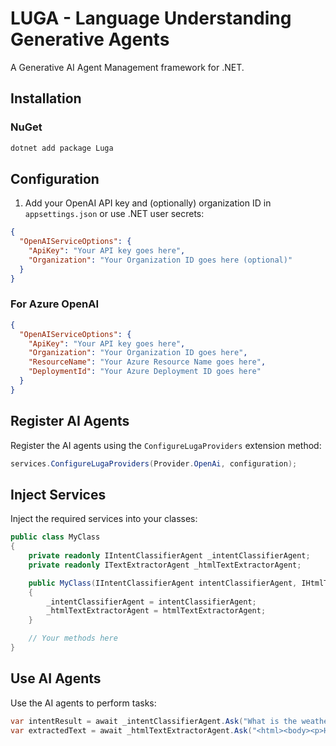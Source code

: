 # LUGA - Language Understanding Generative Agents

A Generative AI Agent Management framework for .NET.

## Installation

### NuGet

```bash
dotnet add package Luga
```

## Configuration

1. Add your OpenAI API key and (optionally) organization ID in `appsettings.json` or use .NET user secrets:

```json
{
  "OpenAIServiceOptions": {
    "ApiKey": "Your API key goes here",
    "Organization": "Your Organization ID goes here (optional)"
  }
}
``` 

### For Azure OpenAI
```json
{
  "OpenAIServiceOptions": {
    "ApiKey": "Your API key goes here",
    "Organization": "Your Organization ID goes here",
    "ResourceName": "Your Azure Resource Name goes here",
    "DeploymentId": "Your Azure Deployment ID goes here"
  }
}
``` 

## Register AI Agents

Register the AI agents using the `ConfigureLugaProviders` extension method:

```csharp
services.ConfigureLugaProviders(Provider.OpenAi, configuration);
```

## Inject Services

Inject the required services into your classes:

```csharp
public class MyClass
{
    private readonly IIntentClassifierAgent _intentClassifierAgent;
    private readonly ITextExtractorAgent _htmlTextExtractorAgent;

    public MyClass(IIntentClassifierAgent intentClassifierAgent, IHtmlTextExtractorAgent htmlTextExtractorAgent)
    {
        _intentClassifierAgent = intentClassifierAgent;
        _htmlTextExtractorAgent = htmlTextExtractorAgent;
    }

    // Your methods here
} 
```

## Use AI Agents

Use the AI agents to perform tasks:

```csharp
var intentResult = await _intentClassifierAgent.Ask("What is the weather like today?");
var extractedText = await _htmlTextExtractorAgent.Ask("<html><body><p>Hello, World!</p></body></html>");
``` 